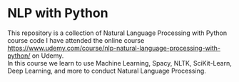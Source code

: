 # NLP with Python
This repository is a collection of Natural Language Processing with Python course code I have attended the online course https://www.udemy.com/course/nlp-natural-language-processing-with-python/ on Udemy. <br/>
In this course we learn to use Machine Learning, Spacy, NLTK, SciKit-Learn, Deep Learning, and more to conduct Natural Language Processing.
